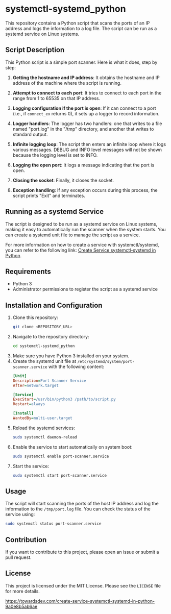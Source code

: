 # systemctl-systemd_python

This repository contains a Python script that scans the ports of an IP address and logs the information to a log file. The script can be run as a systemd service on Linux systems.

## Script Description

This Python script is a simple port scanner. Here is what it does, step by step:

1. **Getting the hostname and IP address**: It obtains the hostname and IP address of the machine where the script is running.

2. **Attempt to connect to each port**: It tries to connect to each port in the range from 1 to 65535 on that IP address.

3. **Logging configuration if the port is open**: If it can connect to a port (i.e., if `connect_ex` returns 0), it sets up a logger to record information.

4. **Logger handlers**: The logger has two handlers: one that writes to a file named "port.log" in the "/tmp" directory, and another that writes to standard output.

5. **Infinite logging loop**: The script then enters an infinite loop where it logs various messages. DEBUG and INFO level messages will not be shown because the logging level is set to INFO.

6. **Logging the open port**: It logs a message indicating that the port is open.

7. **Closing the socket**: Finally, it closes the socket.

8. **Exception handling**: If any exception occurs during this process, the script prints "Exit" and terminates.

## Running as a systemd Service

The script is designed to be run as a systemd service on Linux systems, making it easy to automatically run the scanner when the system starts. You can create a systemd unit file to manage the script as a service.

For more information on how to create a service with systemctl/systemd, you can refer to the following link: [Create Service systemctl-systemd in Python](https://towardsdev.com/create-service-systemctl-systemd-in-python-9a0e8b5ab6ae).

## Requirements

- Python 3
- Administrator permissions to register the script as a systemd service

## Installation and Configuration
1. Clone this repository:
   ```bash
   git clone <REPOSITORY_URL>
   ```
2. Navigate to the repository directory:
   ```bash
   cd systemctl-systemd_python
   ```
3. Make sure you have Python 3 installed on your system.
4. Create the systemd unit file at `/etc/systemd/system/port-scanner.service` with the following content:
   ```ini
   [Unit]
   Description=Port Scanner Service
   After=network.target

   [Service]
   ExecStart=/usr/bin/python3 /path/to/script.py
   Restart=always

   [Install]
   WantedBy=multi-user.target
   ```
5. Reload the systemd services:
   ```bash
   sudo systemctl daemon-reload
   ```
6. Enable the service to start automatically on system boot:
   ```bash
   sudo systemctl enable port-scanner.service
   ```
7. Start the service:
   ```bash
   sudo systemctl start port-scanner.service
   ```

## Usage

The script will start scanning the ports of the host IP address and log the information to the `/tmp/port.log` file. You can check the status of the service using:
```bash
sudo systemctl status port-scanner.service
```

## Contribution
If you want to contribute to this project, please open an issue or submit a pull request.

## License
This project is licensed under the MIT License. Please see the `LICENSE` file for more details.


https://towardsdev.com/create-service-systemctl-systemd-in-python-9a0e8b5ab6ae
